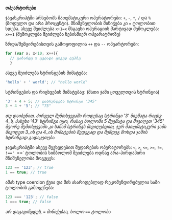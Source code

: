 **ოპეარტორები**

ჯავასკრიპტში არსებობს მათემატიკური ოპერატორები: `+`, `-`, `*`, `/` და `%` (მოდულო და არა პროცენტი). მნიშვნელობის
მინიჭება კი `=` ტოლობით ხდება. ასევე შეიძლება ```x+1=x``` მსგავსი ოპერაციის მარტივად შემოკლება: ```x+=1``` 
(შემოკლება შეიძლება ნებისმიერ ოპეარატროზე)

ზრდა/შემცირებისთვის გამოყოფილია `++` და `--` ოპეარტორები:
```javascript
for (var x; x<10; x++){
  // გაზარდე x ცვლადი ყოველ ლუპზე
  }
```
ასევე შეიძლება სტრინგების მიმატება:
```javascript
'hello' + ' world'; // "hello world"
```
სტრინგების და რიცხვების მიმატებაც: (მათი ჯამი ყოველთვის სტრინგია)
```javascript
'3' + 4 + 5; // დაბრუნდება სტრინგი "345"
3 + 4 + '5'; // "75"
```
*თუ დაიბენით, პირველ შემთხვევაში როდესაც სტრინგი '3' მიემატა რიცხვ 4_ს, პასუხი '43' სტრინგი იყო, რასაც 
ბოლოში 5 შეემატა და მივიღეთ '345'*
*მეორე შემთხვევაში კი სანამ სტრინგს მივიღებდით, ჯერ მათემატიკური ჯამი მივიღეთ 3_ის და 4_ის მიმატების 
შედეგად და შემდეგ მოხდა ჯამის სტრინგად გადაკეთება*

ჯავასკრიპტში ასევე შევხვდებით შედარების ოპერატორებს: `<`, `>`, `<=`, `>=`, `!=`, `!=='
`==` ტოლობის სიმბოლომ შეიძლება ოდნავ არა-პირდაპირი მნიშვნელობა მოგვცეს:
```javascript
123 == '123'; // true
1 == true; // true
```
ამას type coercion ქვია და მის ასარიდებლად რეკომენდირებულია სამი ტოლობის გამოყენება:
```javascript
123 === '123'; // false
1 === true; // false
```
*არ დაგავიწყდეს, `=` მინიჭებაა, ხოლო `==` ტოლობა*
